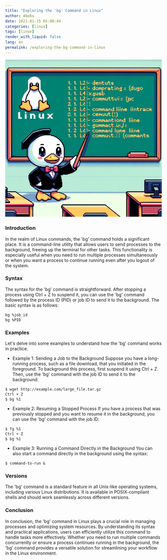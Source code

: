```yaml
---
title: "Exploring the 'bg' Command in Linux"
author: 46ebu
date: 2021-01-15 05:00:44 
categories: [linux]
tags: [linux]
render_with_liquid: false
lang: en
permalink: /exploring-the-bg-command-in-linux
---
```


![Intro](/assets/img/post/linux.png)
### Introduction
In the realm of Linux commands, the 'bg' command holds a significant place. It is a command-line utility that allows users to send processes to the background, freeing up the terminal for other tasks. This functionality is especially useful when you need to run multiple processes simultaneously or when you want a process to continue running even after you logout of the system.

### Syntax
The syntax for the 'bg' command is straightforward. After stopping a process using Ctrl + Z to suspend it, you can use the 'bg' command followed by the process ID (PID) or job ID to send it to the background. The basic syntax is as follows:
```
bg %job_id
bg %PID
```

### Examples
Let's delve into some examples to understand how the 'bg' command works in practice.

- Example 1: Sending a Job to the Background
Suppose you have a long-running process, such as a file download, that you initiated in the foreground. To background this process, first suspend it using Ctrl + Z. Then, use the 'bg' command with the job ID to send it to the background:
```
$ wget http://example.com/large_file.tar.gz
Ctrl + Z
$ bg %1
```

- Example 2: Resuming a Stopped Process
If you have a process that was previously stopped and you want to resume it in the background, you can use the 'bg' command with the job ID:
```
$ fg %1
Ctrl + Z
$ bg %1
```

- Example 3: Running a Command Directly in the Background
You can also start a command directly in the background using the syntax:
```
$ command-to-run &
```

### Versions
The 'bg' command is a standard feature in all Unix-like operating systems, including various Linux distributions. It is available in POSIX-compliant shells and should work seamlessly across different versions.

### Conclusion
In conclusion, the 'bg' command in Linux plays a crucial role in managing processes and optimizing system resources. By understanding its syntax and practical applications, users can efficiently utilize this command to handle tasks more effectively. Whether you need to run multiple commands concurrently or ensure a process continues running in the background, the 'bg' command provides a versatile solution for streamlining your workflow in the Linux environment.